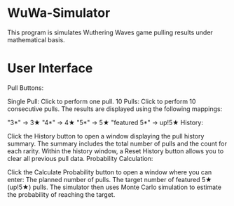 # WuWa-Simulator
This program is simulates Wuthering Waves game pulling results under mathematical basis.

# User Interface
Pull Buttons:

Single Pull: Click to perform one pull.
10 Pulls: Click to perform 10 consecutive pulls.
The results are displayed using the following mappings:

"3*" → 3★
"4*" → 4★
"5*" → 5★
"featured 5*" → up!5★
History:

Click the History button to open a window displaying the pull history summary.
The summary includes the total number of pulls and the count for each rarity.
Within the history window, a Reset History button allows you to clear all previous pull data.
Probability Calculation:

Click the Calculate Probability button to open a window where you can enter:
The planned number of pulls.
The target number of featured 5★ (up!5★) pulls.
The simulator then uses Monte Carlo simulation to estimate the probability of reaching the target.
